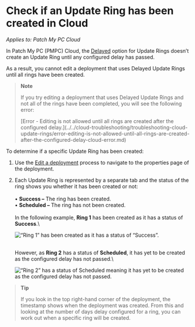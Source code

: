 # Check if an Update Ring has been created in Cloud

_Applies to: Patch My PC Cloud_

In Patch My PC (PMPC) Cloud, the [Delayed](how-cloud-update-rings-are-created.md#delayed-update-rings) option for Update Rings doesn’t create an Update Ring until any configured delay has passed.

As a result, you cannot edit a deployment that uses Delayed Update Rings until all rings have been created.

> **Note**
>
> If you try editing a deployment that uses Delayed Update Rings and not all of the rings have been completed, you will see the following error:
>
> \[Error - Editing is not allowed until all rings are created after the configured delay.]\(../../cloud-troubleshooting/troubleshooting-cloud-update-rings/error-editing-is-not-allowed-until-all-rings-are-created-after-the-configured-delay-cloud-error.md)

To determine if a specific Update Ring has been created:

1. Use the [Edit a deployment](../manage-cloud-deployments/edit-a-cloud-deployment.md) process to navigate to the properties page of the deployment.
2.  Each Update Ring is represented by a separate tab and the status of the ring shows you whether it has been created or not:\
    \
    • **Success –** The ring has been created.\
    • **Scheduled –** The ring has not been created.\
    \
    In the following example, **Ring 1** has been created as it has a status of **Success**.\\

    ![“Ring 1” has been created as it has a status of “Success”.](../../../.gitbook/assets/image-\(413\).png)

    \
    However, as **Ring 2** has a status of **Scheduled**, it has yet to be created as the configured delay has not passed.\\

    ![“Ring 2” has a status of Scheduled meaning it has yet to be created as the configured delay has not passed.](../../../.gitbook/assets/image-\(414\).png)

> **Tip**
>
> If you look in the top right-hand corner of the deployment, the timestamp shows when the deployment was created. From this and looking at the number of days delay configured for a ring, you can work out when a specific ring will be created.
